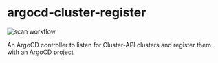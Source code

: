 # argocd-cluster-register

![scan workflow](https://github.com/github/docs/actions/workflows/scan.yaml/badge.svg)

An ArgoCD controller to listen for Cluster-API clusters and register them with an ArgoCD project
